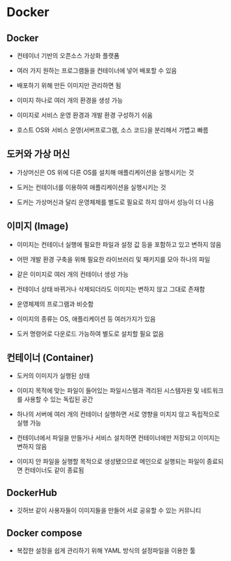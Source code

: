 # Docker

## Docker

- 컨테이너 기반의 오픈소스 가상화 플랫폼

- 여러 가지 원하는 프로그램들을 컨테이너에 넣어 배포할 수 있음

- 배포하기 위해 만든 이미지만 관리하면 됨

- 이미지 하나로 여러 개의 환경을 생성 가능

- 이미지로 서비스 운영 환경과 개발 환경 구성하기 쉬움

- 호스트 OS와 서비스 운영(서버프로그램, 소스 코드)을 분리해서 가볍고 빠름

## 도커와 가상 머신

- 가상머신은 OS 위에 다른 OS를 설치해 애플리케이션을 실행시키는 것

- 도커는 컨테이너를 이용하여 애플리케이션을 실행시키는 것

- 도커는 가상머신과 달리 운영체제를 별도로 필요로 하지 않아서 성능이 더 나음

## 이미지 (Image)

- 이미지는 컨테이너 실행에 필요한 파일과 설정 값 등을 포함하고 있고 변하지 않음

- 어떤 개발 환경 구축을 위해 필요한 라이브러리 및 패키지를 모아 하나의 파일

- 같은 이미지로 여러 개의 컨테이너 생성 가능

- 컨테이너 상태 바뀌거나 삭제되더라도 이미지는 변하지 않고 그대로 존재함

- 운영체제의 프로그램과 비슷함

- 이미지의 종류는 OS, 애플리케이션 등 여러가지가 있음

- 도커 명령어로 다운로드 가능하여 별도로 설치할 필요 없음

## 컨테이너 (Container)

- 도커의 이미지가 실행된 상태

- 이미지 목적에 맞는 파일이 들어있는 파일시스템과 격리된 시스템자원 및 네트워크를 사용할 수 있는 독립된 공간

- 하나의 서버에 여러 개의 컨테이너 실행하면 서로 영향을 미치지 않고 독립적으로 실행 가능

- 컨테이너에서 파일을 만들거나 서비스 설치하면 컨테이너에만 저장되고 이미지는 변하지 않음

- 이미지 안 파일을 실행할 목적으로 생성됐으므로 메인으로 실행되는 파일이 종료되면 컨테이너도 같이 종료됨

## DockerHub

- 깃허브 같이 사용자들이 이미지들을 만들어 서로 공유할 수 있는 커뮤니티

## Docker compose

- 복잡한 설정을 쉽게 관리하기 위해 YAML 방식의 설정파일을 이용한 툴